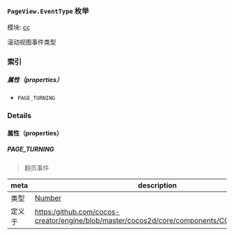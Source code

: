 ### `PageView.EventType` 枚举



模块: [cc](../modules/cc.md)




滚动视图事件类型

### 索引

##### 属性（properties）

  - `PAGE_TURNING`

### Details

#### 属性（properties）


##### PAGE_TURNING

> 翻页事件

| meta | description |
|------|-------------|
| 类型 | <a href="https://developer.mozilla.org/en/JavaScript/Reference/Global_Objects/Number" class="crosslink external" target="_blank">Number</a> |
| 定义于 | [https:/github.com/cocos-creator/engine/blob/master/cocos2d/core/components/CCPageView.js:75](https:/github.com/cocos-creator/engine/blob/master/cocos2d/core/components/CCPageView.js#L75) |


